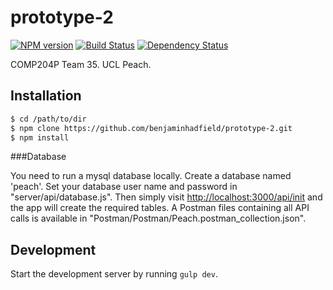 # prototype-2
[![NPM version][npm-image]][npm-url] [![Build Status][travis-image]][travis-url] [![Dependency Status][daviddm-image]][daviddm-url]

COMP204P Team 35. UCL Peach.

## Installation

```sh
$ cd /path/to/dir
$ npm clone https://github.com/benjaminhadfield/prototype-2.git
$ npm install
```

###Database

You need to run a mysql database locally. Create a database named 'peach'. Set your database user name and password in "server/api/database.js". Then simply visit [http://localhost:3000/api/init](http://localhost:3000/api/init) and the app will create the required tables. A Postman files containing all API calls is available in "Postman/Postman/Peach.postman_collection.json".

## Development

Start the development server by running `gulp dev`.


[npm-image]: https://badge.fury.io/js/prototype-2.svg
[npm-url]: https://npmjs.org/package/prototype-2
[travis-image]: https://travis-ci.org/comp204p-team35/prototype-2.svg?branch=master
[travis-url]: https://travis-ci.org/comp204p-team35/prototype-2
[daviddm-image]: https://david-dm.org/comp204p-team35/prototype-2.svg?theme=shields.io
[daviddm-url]: https://david-dm.org/comp204p-team35/prototype-2
